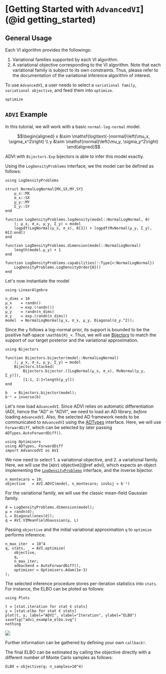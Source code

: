 
# [Getting Started with `AdvancedVI`](@id getting_started)

## General Usage
Each VI algorithm provides the followings:
1. Variational families supported by each VI algorithm.
2. A variational objective corresponding to the VI algorithm.
Note that each variational family is subject to its own constraints.
Thus, please refer to the documentation of the variational inference algorithm of interest. 

To use `AdvancedVI`, a user needs to select a `variational family`, `variational objective`,  and feed them into `optimize`.

```@docs
optimize
```

## `ADVI` Example 
In this tutorial, we will work with a basic `normal-log-normal` model.
```math
\begin{aligned}
x &\sim \mathsf{log\text{-}normal}\left(\mu_x, \sigma_x^2\right) \\
y &\sim \mathsf{normal}\left(\mu_y, \sigma_y^2\right)
\end{aligned}
```
ADVI with `Bijectors.Exp` bijectors is able to infer this model exactly.

Using the `LogDensityProblems` interface, we the model can be defined as follows:
```@example advi
using LogDensityProblems

struct NormalLogNormal{MX,SX,MY,SY}
    μ_x::MX
    σ_x::SX
    μ_y::MY
    Σ_y::SY
end

function LogDensityProblems.logdensity(model::NormalLogNormal, θ)
    (; μ_x, σ_x, μ_y, Σ_y) = model
    logpdf(LogNormal(μ_x, σ_x), θ[1]) + logpdf(MvNormal(μ_y, Σ_y), θ[2:end])
end

function LogDensityProblems.dimension(model::NormalLogNormal)
    length(model.μ_y) + 1
end

function LogDensityProblems.capabilities(::Type{<:NormalLogNormal})
    LogDensityProblems.LogDensityOrder{0}()
end
```
Let's now instantiate the model
```@example advi
using LinearAlgebra

n_dims = 10
μ_x    = randn()
σ_x    = exp.(randn())
μ_y    = randn(n_dims)
σ_y    = exp.(randn(n_dims))
model  = NormalLogNormal(μ_x, σ_x, μ_y, Diagonal(σ_y.^2));
```

Since the `y` follows a log-normal prior, its support is bounded to be the positive half-space ``\mathbb{R}_+``.
Thus, we will use [Bijectors](https://github.com/TuringLang/Bijectors.jl) to match the support of our target posterior and the variational approximation.
```@example advi
using Bijectors

function Bijectors.bijector(model::NormalLogNormal)
    (; μ_x, σ_x, μ_y, Σ_y) = model
    Bijectors.Stacked(
        Bijectors.bijector.([LogNormal(μ_x, σ_x), MvNormal(μ_y, Σ_y)]),
        [1:1, 2:1+length(μ_y)])
end

b   = Bijectors.bijector(model);
b⁻¹ = inverse(b)
```

Let's now load `AdvancedVI`.
Since ADVI relies on automatic differentiation (AD), hence the "AD" in "ADVI", we need to load an AD library, *before* loading `AdvancedVI`.
Also, the selected AD framework needs to be communicated to `AdvancedVI` using the [ADTypes](https://github.com/SciML/ADTypes.jl) interface.
Here, we will use `ForwardDiff`, which can be selected by later passing `ADTypes.AutoForwardDiff()`.
```@example advi
using Optimisers
using ADTypes, ForwardDiff
import AdvancedVI as AVI
```
We now need to select 1. a variational objective, and 2. a variational family.
Here, we will use the [`ADVI` objective](@ref advi), which expects an object implementing the [`LogDensityProblems`](https://github.com/tpapp/LogDensityProblems.jl) interface, and the inverse bijector.
```@example advi
n_montecaro = 10;
objective   = AVI.ADVI(model, n_montecaro; invbij = b⁻¹)
```
For the variational family, we will use the classic mean-field Gaussian family.
```@example advi
d = LogDensityProblems.dimension(model);
μ = randn(d);
L = Diagonal(ones(d));
q = AVI.VIMeanFieldGaussian(μ, L)
```
Passing `objective` and the initial variational approximation `q` to `optimize` performs inference.
```@example advi
n_max_iter  = 10^4
q, stats, _ = AVI.optimize(
    objective,
    q,
    n_max_iter;
    adbackend = AutoForwardDiff(),
    optimizer = Optimisers.Adam(1e-3)
); 
```

The selected inference procedure stores per-iteration statistics into `stats`.
For instance, the ELBO can be ploted as follows:
```@example advi
using Plots

t = [stat.iteration for stat ∈ stats]
y = [stat.elbo for stat ∈ stats]
plot(t, y, label="ADVI", xlabel="Iteration", ylabel="ELBO")
savefig("advi_example_elbo.svg")
nothing
```
![](advi_example_elbo.svg)

Further information can be gathered by defining your own `callback!`.

The final ELBO can be estimated by calling the objective directly with a different number of Monte Carlo samples as follows:
```@example advi
ELBO = objective(q; n_samples=10^4)
```

